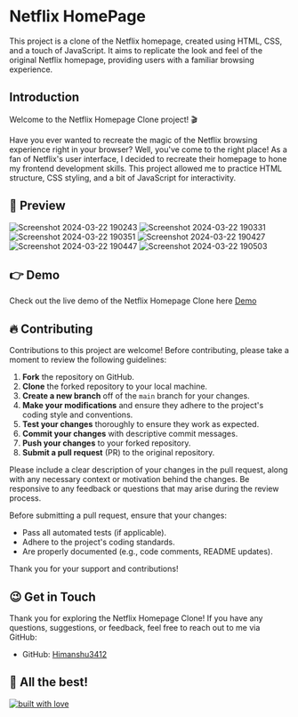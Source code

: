 # Netflix HomePage 

This project is a clone of the Netflix homepage, created using HTML, CSS, and a touch of JavaScript. It aims to replicate the look and feel of the original Netflix homepage, providing users with a familiar browsing experience.

## Introduction

Welcome to the Netflix Homepage Clone project! 🎬

Have you ever wanted to recreate the magic of the Netflix browsing experience right in your browser? Well, you've come to the right place!
As a fan of Netflix's user interface, I decided to recreate their homepage to hone my frontend development skills. This project allowed me to practice HTML structure, CSS styling, and a bit of JavaScript for interactivity.                                  

## 📸 Preview

![Screenshot 2024-03-22 190243](https://github.com/Himanshu3412/Netflix_Clone/assets/163979859/3e088075-c77f-4558-959d-2a9560d826e3)
![Screenshot 2024-03-22 190331](https://github.com/Himanshu3412/Netflix_Clone/assets/163979859/6366ba69-9b47-4ea1-a86c-b9fec959011e)
![Screenshot 2024-03-22 190351](https://github.com/Himanshu3412/Netflix_Clone/assets/163979859/d7820e15-a91b-4684-a326-91fe102e6680)
![Screenshot 2024-03-22 190427](https://github.com/Himanshu3412/Netflix_Clone/assets/163979859/a547f835-aee5-4b97-9e39-3970be49c857)
![Screenshot 2024-03-22 190447](https://github.com/Himanshu3412/Netflix_Clone/assets/163979859/5d328a3b-0c0c-43f6-8e8b-7c9103cc5999)
![Screenshot 2024-03-22 190503](https://github.com/Himanshu3412/Netflix_Clone/assets/163979859/b6c383cd-cf00-4283-9c33-0628d145f6ab)

## 👉 Demo

Check out the live demo of the Netflix Homepage Clone here [Demo](https://himanshu3412.github.io/Netflix_Clone/)

## 🔥 Contributing

Contributions to this project are welcome! Before contributing, please take a moment to review the following guidelines:

1. **Fork** the repository on GitHub.
2. **Clone** the forked repository to your local machine.
3. **Create a new branch** off of the `main` branch for your changes.
4. **Make your modifications** and ensure they adhere to the project's coding style and conventions.
5. **Test your changes** thoroughly to ensure they work as expected.
6. **Commit your changes** with descriptive commit messages.
7. **Push your changes** to your forked repository.
8. **Submit a pull request** (PR) to the original repository.

Please include a clear description of your changes in the pull request, along with any necessary context or motivation behind the changes. Be responsive to any feedback or questions that may arise during the review process.

Before submitting a pull request, ensure that your changes:

- Pass all automated tests (if applicable).
- Adhere to the project's coding standards.
- Are properly documented (e.g., code comments, README updates).

Thank you for your support and contributions!

## 😉 Get in Touch

Thank you for exploring the Netflix Homepage Clone! If you have any questions, suggestions, or feedback, feel free to reach out to me via GitHub:

- GitHub: [Himanshu3412](https://github.com/Himanshu3412)

## 🥇 All the best! 

[![built with love](https://forthebadge.com/images/badges/built-with-love.svg)](https://github.com/Himanshu3412/Netflix_Clone)
